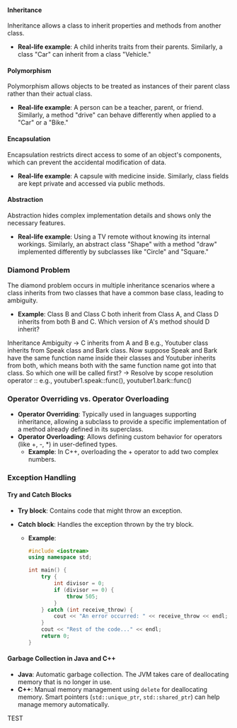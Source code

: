 #### Inheritance

Inheritance allows a class to inherit properties and methods from another class.

- **Real-life example**: A child inherits traits from their parents. Similarly, a class "Car" can inherit from a class "Vehicle."

#### Polymorphism

Polymorphism allows objects to be treated as instances of their parent class rather than their actual class.

- **Real-life example**: A person can be a teacher, parent, or friend. Similarly, a method "drive" can behave differently when applied to a "Car" or a "Bike."

#### Encapsulation

Encapsulation restricts direct access to some of an object's components, which can prevent the accidental modification of data.

- **Real-life example**: A capsule with medicine inside. Similarly, class fields are kept private and accessed via public methods.

#### Abstraction

Abstraction hides complex implementation details and shows only the necessary features.

- **Real-life example**: Using a TV remote without knowing its internal workings. Similarly, an abstract class "Shape" with a method "draw" implemented differently by subclasses like "Circle" and "Square."

### Diamond Problem

The diamond problem occurs in multiple inheritance scenarios where a class inherits from two classes that have a common base class, leading to ambiguity.

- **Example**: Class B and Class C both inherit from Class A, and Class D inherits from both B and C. Which version of A's method should D inherit?

Inheritance Ambiguity -> C inherits from A and B
e.g., Youtuber class inherits from Speak class and Bark class.
Now suppose Speak and Bark have the same function name inside their classes and Youtuber inherits from both,
which means both with the same function name got into that class. So which one will be called first? -> Resolve by scope resolution operator :: e.g., youtuber1.speak::func(), youtuber1.bark::func()

### Operator Overriding vs. Operator Overloading

- **Operator Overriding**: Typically used in languages supporting inheritance, allowing a subclass to provide a specific implementation of a method already defined in its superclass.
- **Operator Overloading**: Allows defining custom behavior for operators (like +, -, \*) in user-defined types.
  - **Example**: In C++, overloading the + operator to add two complex numbers.

### Exception Handling

#### Try and Catch Blocks

- **Try block**: Contains code that might throw an exception.
- **Catch block**: Handles the exception thrown by the try block.

  - **Example**:

    ```cpp
    #include <iostream>
    using namespace std;

    int main() {
        try {
            int divisor = 0;
            if (divisor == 0) {
                throw 505;
            }
        } catch (int receive_throw) {
            cout << "An error occurred: " << receive_throw << endl; // Handle the exception
        }
        cout << "Rest of the code..." << endl;
        return 0;
    }
    ```

#### Garbage Collection in Java and C++

- **Java**: Automatic garbage collection. The JVM takes care of deallocating memory that is no longer in use.
- **C++**: Manual memory management using `delete` for deallocating memory. Smart pointers (`std::unique_ptr`, `std::shared_ptr`) can help manage memory automatically.

TEST
